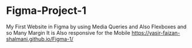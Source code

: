 # Figma-Project-1
My First Website in Figma by using Media Queries and Also Flexboxes and so Many Margin
It is Also responsive for the Mobile
https://yasir-faizan-shalmani.github.io/Figma-1/
